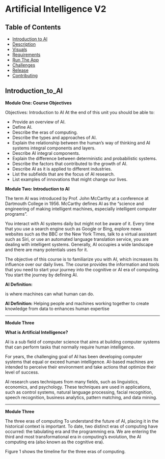 # Artificial Intelligence V2

## Table of Contents

* [Introduction to AI](#Introduction_to_AI)
* [Description](#Description)
* [Visuals](#Visuals)
* [Requirements](#Requirements)
* [Run The App](#Run_The_App)
* [Challenges](#Challenges)
* [Release](#Release)
* [Contributing](#Contributing)

<!-- * [V2 Features](#V2_Features) -->

## Introduction_to_AI

**Module One: Course Objectives**

Objectives: Introduction to AI
At the end of this unit you should be able to:

* Provide an overview of AI.
* Define AI.
* Describe the eras of computing.
* Describe the types and approaches of AI.
* Explain the relationship between the human’s way of thinking and AI systems integral components and layers.
* Describe AI integral components.
* Explain the difference between deterministic and probabilistic systems.
* Describe the factors that contributed to the growth of AI.
* Describe AI as it is applied to different industries.
* List the subfields that are the focus of AI research.
* List examples of innovations that might change our lives.

**Module Two: Introduction to AI**

The term AI was introduced by Prof. John McCarthy at a conference at Dartmouth College in 1956. McCarthy defines AI as the “science and engineering of making intelligent machines, especially intelligent computer programs”.

You interact with AI systems daily but might not be aware of it. Every time that you use a search engine such as Google or Bing, explore news websites such as the BBC or the New York Times, talk to a virtual assistant such as Siri, or use an automated language translation service, you are dealing with intelligent systems. Generally, AI occupies a wide landscape and there are many potentials uses for it.

The objective of this course is to familiarize you with AI, which increases its influence over our daily lives. The course provides the information and tools that you need to start your journey into the cognitive or AI era of computing. You start the journey by defining AI.

**AI Definition:** 

is where machines can what human can do.

**AI Definition:** 
Helping people and machines working together to create knowledge from data to enhances human expertise 

<hr /> 

**Module Three**

**What is Artificial Intelligence?**

AI is a sub field of computer science that aims at building computer systems that can perform tasks that normally require human intelligence.

For years, the challenging goal of AI has been developing computer systems that equal or exceed human intelligence. AI-based machines are intended to perceive their environment and take actions that optimize their level of success.

AI research uses techniques from many fields, such as linguistics, economics, and psychology. These techniques are used in applications, such as control systems, natural language processing, facial recognition, speech recognition, business analytics, pattern matching, and data mining.


<hr /> 

**Module Three**

The three eras of computing
To understand the future of AI, placing it in the historical context is important. To date, two distinct eras of computing have occurred: the tabulating era and the programming era. We are entering the third and most transformational era in computing’s evolution, the AI computing era (also known as the cognitive era).

Figure 1 shows the timeline for the three eras of computing.
